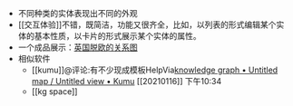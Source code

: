 - 不同种类的实体表现出不同的外观
- [[交互体验]]不错，既简洁，功能又很齐全，比如，以列表的形式编辑某个实体的基本性质，以卡片的形式展示某个实体的属性。
- 一个成品展示：[英国脱欧的关系图](https://graphcommons.com/graphs/a936d1c7-2b52-47ba-bc21-79a2631149d0)
-  相似软件
    - [[kumu]]@评论:有不少现成模板HelpVia[knowledge graph • Untitled map / Untitled view • Kumu](https://kumu.io/xinyiheng/knowledge-graph) [[20210116]] 下午10:34
    - [[kg space]]

